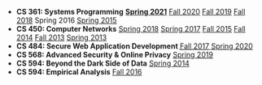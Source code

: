 * **CS 361: Systems Programming** **[Spring 2021][361-s21]** [Fall 2020][361-f20] [Fall 2019][361-f19] [Fall 2018][361-f18] Spring 2016 [Spring 2015][361-s15] 
* **CS 450: Computer Networks** [Spring 2018][450-s18] [Spring 2017][450-s17] [Fall 2015][450-f15] [Fall 2014][450-f14] [Fall 2013][450-f13] [Spring 2013][450-s13]
* **CS 484: Secure Web Application Development** <abbr title="Prior to Summer 2020 this course was offered under a temporary number of CS 491 or CS 494.">[Fall 2017][swad-f17] [Spring 2020][swad-s20]</abbr>
* **CS 568: Advanced Security & Online Privacy** <abbr title="In Spring 2019, CS 568 was offered as CS 594.">[Spring 2019][568-s19]</abbr>
* **CS 594: Beyond the Dark Side of Data** [Spring 2014][594-s14]
* **CS 594: Empirical Analysis** [Fall 2016][594-f16]

[361-s21]: cs361/s21/
[361-f20]: cs361/f20/
[swad-s20]: swad/s20/
[568-s19]: https://piazza.com/class/jqy7g7qn2pc7gw
[swad-f17]: swad/f17/
[594-f16]: cs594/f16/
[361-s16]: cs361/s16/
[361-s15]: cs361/s15/
[450-f15]: cs450/f15/
[450-f14]: cs450/f14/
[450-f13]: cs450/f13/
[450-s13]: https://www.cs.uic.edu/bin/view/CS450/WebHome
[594-s14]: cs594/s14/
[450-s17]: cs450/s17/
[450-s18]: cs450/s18/
[361-f18]: cs361/f18/
[361-f19]: cs361/f19/
